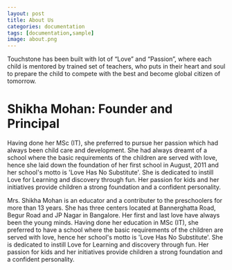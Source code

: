 ```yaml
---
layout: post
title: About Us
categories: documentation
tags: [documentation,sample]
image: about.png
---
```


Touchstone has been built with lot of “Love” and “Passion”, where each child is mentored by trained set of teachers, who puts in their heart and soul to prepare the child to compete with the best and become global citizen of tomorrow.

# Shikha Mohan: Founder and Principal

Having done her MSc (IT), she preferred to pursue her passion which had always been child care and development. She had always dreamt of a school where the basic requirements of the children are served with love, hence she laid down the foundation of her first school in August, 2011 and her school's motto is 'Love Has No Substitute'. She is dedicated to instill Love for Learning and discovery through fun. Her passion for kids and her initiatives provide children a strong foundation and a confident personality.

Mrs. Shikha Mohan is an educator and a contributer to the preschoolers for more than 13 years. She has three centers located at Bannerghatta Road, Begur Road and JP Nagar in  Bangalore. Her first and last love have always been the young minds. Having done her education in MSc (IT), she preferred to have a school where the basic requirements of the children are served with love, hence her school's motto is 'Love Has No Substitute'. She is dedicated to instill Love for Learning and discovery through fun. Her passion for kids and her initiatives provide children a strong foundation and a confident personality.

